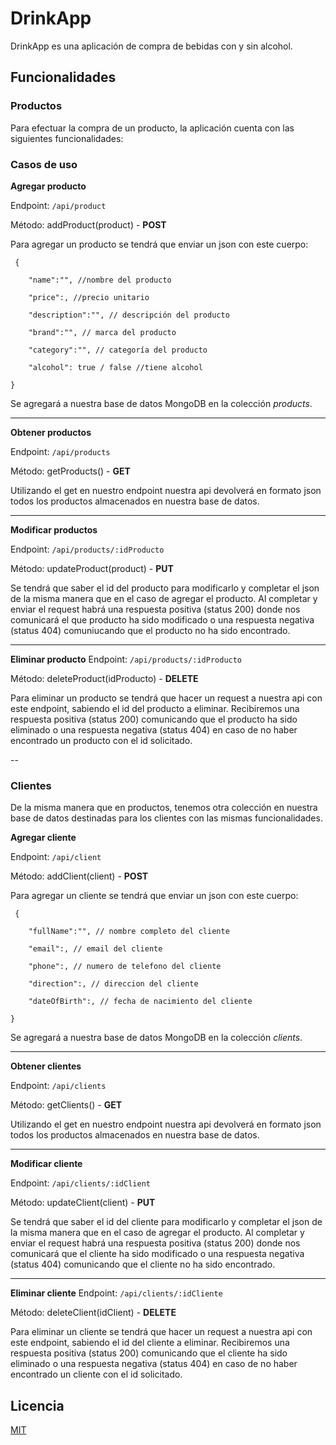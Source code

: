 # DrinkApp

  

DrinkApp es una aplicación de compra de bebidas con y sin alcohol.

  

## Funcionalidades

### Productos

  

Para efectuar la compra de un producto, la aplicación cuenta con las siguientes funcionalidades:

  

### Casos de uso

 **Agregar producto**

Endpoint:  `/api/product`

Método: addProduct(product) - **POST**

Para agregar un producto se tendrá que enviar un json con este cuerpo: 

     {
    
	    "name":"", //nombre del producto
	    
	    "price":, //precio unitario
	    
	    "description":"", // descripción del producto
	    
	    "brand":"", // marca del producto
	    
	    "category":"", // categoría del producto
	    
	    "alcohol": true / false //tiene alcohol
    
    }
Se agregará a nuestra base de datos MongoDB en la colección *products*.

  

---
  


**Obtener productos**

Endpoint: `/api/products`

Método: getProducts() - **GET**

Utilizando el get en nuestro endpoint nuestra api devolverá en formato json todos los productos almacenados en nuestra base de datos.

---

  

**Modificar productos**


Endpoint: `/api/products/:idProducto`

Método: updateProduct(product) - **PUT**

Se tendrá que saber el id del producto para modificarlo y completar el json de la misma manera que en el caso de agregar el producto. Al completar y enviar el request habrá una respuesta positiva (status 200) donde nos comunicará el que producto ha sido modificado o una respuesta negativa (status 404) comuniucando que el producto no ha sido encontrado.

---
**Eliminar producto**
Endpoint: `/api/products/:idProducto`

Método: deleteProduct(idProducto) - **DELETE**

Para eliminar un producto se tendrá que hacer un request a nuestra api con este endpoint, sabiendo el id del producto a eliminar.
Recibiremos una respuesta positiva (status 200) comunicando que el producto ha sido eliminado o una respuesta negativa (status 404) en caso de no haber encontrado un producto con el id solicitado.

--

### Clientes
De la misma manera que en productos, tenemos otra colección en nuestra base de datos destinadas para los clientes con las mismas funcionalidades.

**Agregar cliente**

Endpoint:  `/api/client`

Método: addClient(client) - **POST**

Para agregar un cliente se tendrá que enviar un json con este cuerpo: 

     {
    
	    "fullName":"", // nombre completo del cliente
	    
	    "email":, // email del cliente
	    
	    "phone":, // numero de telefono del cliente
	    
	    "direction":, // direccion del cliente

	    "dateOfBirth":, // fecha de nacimiento del cliente
    
    }
Se agregará a nuestra base de datos MongoDB en la colección *clients*.

  

---
  


**Obtener clientes**

Endpoint: `/api/clients`

Método: getClients() - **GET**

Utilizando el get en nuestro endpoint nuestra api devolverá en formato json todos los productos almacenados en nuestra base de datos.

---

  

**Modificar cliente**


Endpoint: `/api/clients/:idClient`

Método: updateClient(client) - **PUT**

Se tendrá que saber el id del cliente para modificarlo y completar el json de la misma manera que en el caso de agregar el producto. Al completar y enviar el request habrá una respuesta positiva (status 200) donde nos comunicará que el cliente ha sido modificado o una respuesta negativa (status 404) comunicando que el cliente no ha sido encontrado.

---
**Eliminar cliente**
Endpoint: `/api/clients/:idCliente`

Método: deleteClient(idClient) - **DELETE**

Para eliminar un cliente se tendrá que hacer un request a nuestra api con este endpoint, sabiendo el id del cliente a eliminar.
Recibiremos una respuesta positiva (status 200) comunicando que el cliente ha sido eliminado o una respuesta negativa (status 404) en caso de no haber encontrado un cliente con el id solicitado.

  

## Licencia

[MIT](https://choosealicense.com/licenses/mit/)